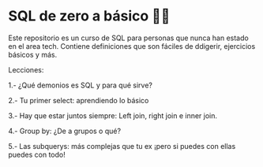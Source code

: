 # SQL de zero a básico 🧑‍💻
Este repositorio es un curso de SQL para personas que nunca han estado en el area tech.
Contiene definiciones que son fáciles de ddigerir, ejercicios básicos y más. 

Lecciones:


1.- ¿Qué demonios es SQL y para qué sirve?


2.- Tu primer select: aprendiendo lo básico


3.- Hay que estar juntos siempre: Left join, right join e inner join.


4.- Group by: ¿De a grupos o qué? 


5.- Las subquerys: más complejas que tu ex ¡pero si puedes con ellas puedes con todo!
